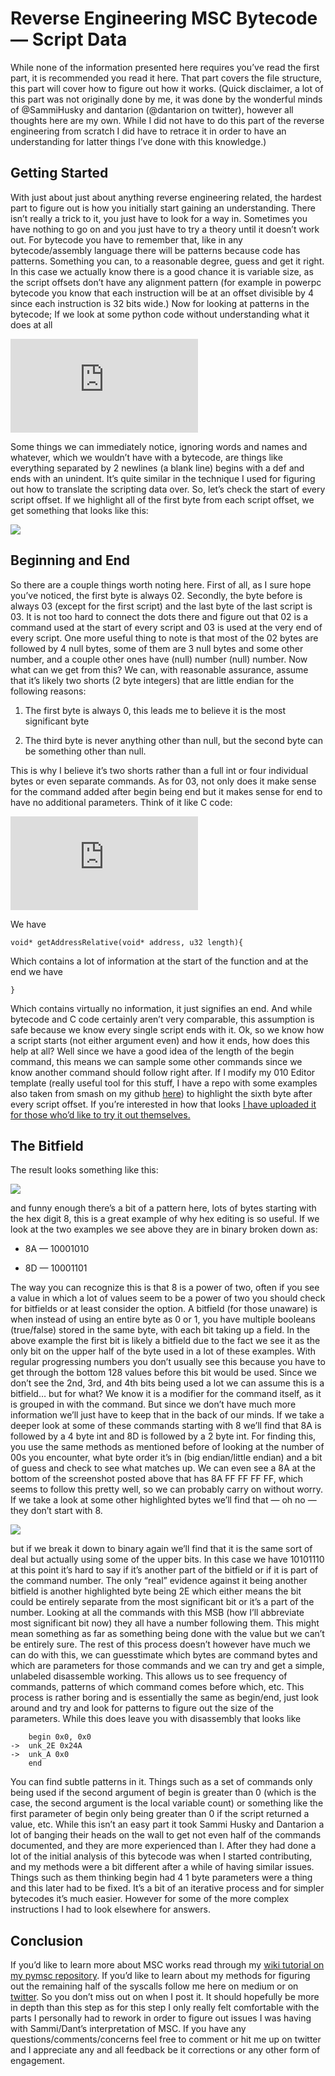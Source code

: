 
# Reverse Engineering MSC Bytecode — Script Data

While none of the information presented here requires you’ve read the first part, it is recommended you read it here. That part covers the file structure, this part will cover how to figure out how it works. (Quick disclaimer, a lot of this part was not originally done by me, it was done by the wonderful minds of @SammiHusky and dantarion (@dantarion on twitter), however all thoughts here are my own. While I did not have to do this part of the reverse engineering from scratch I did have to retrace it in order to have an understanding for latter things I’ve done with this knowledge.)

## Getting Started

With just about just about anything reverse engineering related, the hardest part to figure out is how you initially start gaining an understanding. There isn’t really a trick to it, you just have to look for a way in. Sometimes you have nothing to go on and you just have to try a theory until it doesn’t work out. For bytecode you have to remember that, like in any bytecode/assembly language there will be patterns because code has patterns. Something you can, to a reasonable degree, guess and get it right. In this case we actually know there is a good chance it is variable size, as the script offsets don’t have any alignment pattern (for example in powerpc bytecode you know that each instruction will be at an offset divisible by 4 since each instruction is 32 bits wide.) Now for looking at patterns in the bytecode; If we look at some python code without understanding what it does at all

<iframe src="https://medium.com/media/ab49719871696d717b7b3ce549fa8f97" frameborder=0></iframe>

Some things we can immediately notice, ignoring words and names and whatever, which we wouldn’t have with a bytecode, are things like everything separated by 2 newlines (a blank line) begins with a def and ends with an unindent. It’s quite similar in the technique I used for figuring out how to translate the scripting data over. So, let’s check the start of every script offset. If we highlight all of the first byte from each script offset, we get something that looks like this:

![](https://cdn-images-1.medium.com/max/2000/1*WrJ60Z1rkcQLul-ERJhOMQ.png)

## Beginning and End

So there are a couple things worth noting here. First of all, as I sure hope you’ve noticed, the first byte is always 02. Secondly, the byte before is always 03 (except for the first script) and the last byte of the last script is 03. It is not too hard to connect the dots there and figure out that 02 is a command used at the start of every script and 03 is used at the very end of every script. One more useful thing to note is that most of the 02 bytes are followed by 4 null bytes, some of them are 3 null bytes and some other number, and a couple other ones have (null) number (null) number. Now what can we get from this? We can, with reasonable assurance, assume that it’s likely two shorts (2 byte integers) that are little endian for the following reasons:

1. The first byte is always 0, this leads me to believe it is the most significant byte

1. The third byte is never anything other than null, but the second byte can be something other than null.

This is why I believe it’s two shorts rather than a full int or four individual bytes or even separate commands. As for 03, not only does it make sense for the command added after begin being end but it makes sense for end to have no additional parameters. Think of it like C code:

<iframe src="https://medium.com/media/226471bf28092afee181c3bbcf39e240" frameborder=0></iframe>

We have

    void* getAddressRelative(void* address, u32 length){

Which contains a lot of information at the start of the function and at the end we have

    }

Which contains virtually no information, it just signifies an end. And while bytecode and C code certainly aren’t very comparable, this assumption is safe because we know every single script ends with it. Ok, so we know how a script starts (not either argument even) and how it ends, how does this help at all? Well since we have a good idea of the length of the begin command, this means we can sample some other commands since we know another command should follow right after. If I modify my 010 Editor template (really useful tool for this stuff, I have a repo with some examples also taken from smash on my github [here](https://github.com/jam1garner/SSB4-File-Format-Documentation)) to highlight the sixth byte after every script offset. If you’re interested in how that looks [I have uploaded it for those who’d like to try it out themselves.](https://gist.github.com/jam1garner/c55bce83afeb7915b2f059bda17ea07b)

## The Bitfield

The result looks something like this:

![](https://cdn-images-1.medium.com/max/2000/1*u6yL79tFRiowLFgLv4y9dA.png)

and funny enough there’s a bit of a pattern here, lots of bytes starting with the hex digit 8, this is a great example of why hex editing is so useful. If we look at the two examples we see above they are in binary broken down as:

* 8A — 10001010

* 8D — 10001101

The way you can recognize this is that 8 is a power of two, often if you see a value in which a lot of values seem to be a power of two you should check for bitfields or at least consider the option. A bitfield (for those unaware) is when instead of using an entire byte as 0 or 1, you have multiple booleans (true/false) stored in the same byte, with each bit taking up a field. In the above example the first bit is likely a bitfield due to the fact we see it as the only bit on the upper half of the byte used in a lot of these examples. With regular progressing numbers you don’t usually see this because you have to get through the bottom 128 values before this bit would be used. Since we don’t see the 2nd, 3rd, and 4th bits being used a lot we can assume this is a bitfield… but for what? We know it is a modifier for the command itself, as it is grouped in with the command. But since we don’t have much more information we’ll just have to keep that in the back of our minds. If we take a deeper look at some of these commands starting with 8 we’ll find that 8A is followed by a 4 byte int and 8D is followed by a 2 byte int. For finding this, you use the same methods as mentioned before of looking at the number of 00s you encounter, what byte order it’s in (big endian/little endian) and a bit of guess and check to see what matches up. We can even see a 8A at the bottom of the screenshot posted above that has 8A FF FF FF FF, which seems to follow this pretty well, so we can probably carry on without worry. If we take a look at some other highlighted bytes we’ll find that — oh no — they don’t start with 8.

![](https://cdn-images-1.medium.com/max/2000/1*1vcT150iKkdL2_HAxeOxKQ.png)

but if we break it down to binary again we’ll find that it is the same sort of deal but actually using some of the upper bits. In this case we have 10101110 at this point it’s hard to say if it’s another part of the bitfield or if it is part of the command number. The only “real” evidence against it being another bitfield is another highlighted byte being 2E which either means the bit could be entirely separate from the most significant bit or it’s a part of the number. Looking at all the commands with this MSB (how I’ll abbreviate most significant bit now) they all have a number following them. This might mean something as far as something being done with the value but we can’t be entirely sure. The rest of this process doesn’t however have much we can do with this, we can guesstimate which bytes are command bytes and which are parameters for those commands and we can try and get a simple, unlabeled disassemble working. This allows us to see frequency of commands, patterns of which command comes before which, etc. This process is rather boring and is essentially the same as begin/end, just look around and try and look for patterns to figure out the size of the parameters. While this does leave you with disassembly that looks like

        begin 0x0, 0x0
    ->  unk_2E 0x24A
    ->  unk_A 0x0
        end

You can find subtle patterns in it. Things such as a set of commands only being used if the second argument of begin is greater than 0 (which is the case, the second argument is the local variable count) or something like the first parameter of begin only being greater than 0 if the script returned a value, etc. While this isn’t an easy part it took Sammi Husky and Dantarion a lot of banging their heads on the wall to get not even half of the commands documented, and they are more experienced than I. After they had done a lot of the initial analysis of this bytecode was when I started contributing, and my methods were a bit different after a while of having similar issues. Things such as them thinking begin had 4 1 byte parameters were a thing and this later had to be fixed. It’s a bit of an iterative process and for simpler bytecodes it’s much easier. However for some of the more complex instructions I had to look elsewhere for answers.

## Conclusion

If you’d like to learn more about MSC works read through my [wiki tutorial on my pymsc repository](https://github.com/jam1garner/pymsc/wiki/Getting-started-with-MSC). If you’d like to learn about my methods for figuring out the remaining half of the syscalls follow me here on medium or on [twitter](https://twitter.com/jam1garner). So you don’t miss out on when I post it. It should hopefully be more in depth than this step as for this step I only really felt comfortable with the parts I personally had to rework in order to figure out issues I was having with Sammi/Dant’s interpretation of MSC. If you have any questions/comments/concerns feel free to comment or hit me up on twitter and I appreciate any and all feedback be it corrections or any other form of engagement.
